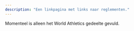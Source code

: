 ```yaml
---
description: "Een linkpagina met links naar reglementen."
---
```

Momenteel is alleen het World Athletics gedeelte gevuld.